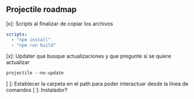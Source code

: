 ##  Projectile roadmap

[x]: Scripts al finalizar de copiar los archivos  
```yaml
scripts:
  - "npm install"
  - "npm run build" 
```

[x]: Updater que busque actualizaciones y que pregunte si se quiere actualizar
```shell
projectile --no-update
```
[ ]: Establecer la carpeta en el path para poder interactuar desde la línea de comandos
[ ]: Instalador?

